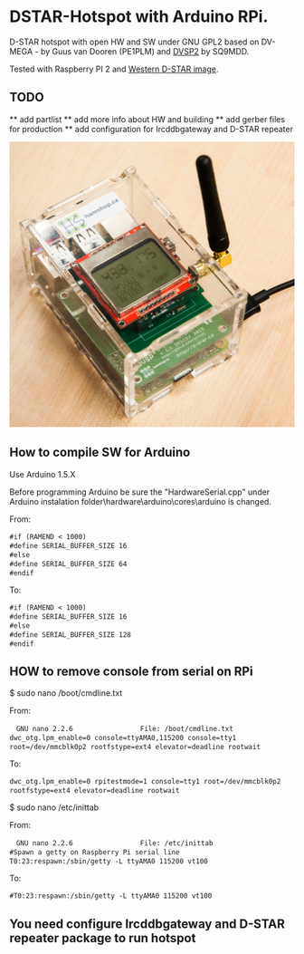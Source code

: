 # DSTAR-Hotspot with Arduino RPi.
D-STAR hotspot with open HW and SW under GNU GPL2 based on
DV-MEGA - by Guus van Dooren (PE1PLM) and [DVSP2](http://tech4.pl/SQ9MDD/?p=92) by SQ9MDD.

Tested with Raspberry PI 2 and [Western D-STAR image](http://www.westerndstar.co.uk/html/downloads.html).

## TODO

** add partlist
** add more info about HW and building
** add gerber files for production
** add configuration for Ircddbgateway and D-STAR repeater

![hotspot](https://raw.githubusercontent.com/ok1cdj/dstar-hotspot/master/pics/hotspot.jpg)

## How to compile SW for Arduino

Use Arduino 1.5.X

Before programming Arduino be sure the "HardwareSerial.cpp" under Arduino instalation folder\hardware\arduino\cores\arduino is changed.

From:
```
#if (RAMEND < 1000)
#define SERIAL_BUFFER_SIZE 16
#else
#define SERIAL_BUFFER_SIZE 64
#endif
```

To:
```
#if (RAMEND < 1000)
#define SERIAL_BUFFER_SIZE 16
#else
#define SERIAL_BUFFER_SIZE 128
#endif

```
## HOW to remove console from serial on RPi

$ sudo nano /boot/cmdline.txt

From:
```
　GNU nano 2.2.6　　　　　　　　　　File: /boot/cmdline.txt
dwc_otg.lpm_enable=0 console=ttyAMA0,115200 console=tty1 root=/dev/mmcblk0p2 rootfstype=ext4 elevator=deadline rootwait 
```
To:
```
dwc_otg.lpm_enable=0 rpitestmode=1 console=tty1 root=/dev/mmcblk0p2 rootfstype=ext4 elevator=deadline rootwait
```

$ sudo nano /etc/inittab

From:
```
　GNU nano 2.2.6　　　　　　　　　　File: /etc/inittab
#Spawn a getty on Raspberry Pi serial line
T0:23:respawn:/sbin/getty -L ttyAMA0 115200 vt100
```
To:
```
#T0:23:respawn:/sbin/getty -L ttyAMA0 115200 vt100
```

## You need configure Ircddbgateway and D-STAR repeater package  to run hotspot
